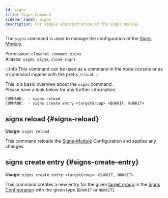 ```yaml
---
id: signs
title: Signs Command
sidebar_label: Signs
description: For simple administration of the Signs module.
---
```


The `signs` command is used to manage the configuration of the [Signs Module](../modules/signs.md#configuration).

Permission: `cloudnet.command.signs`  
Aliases: `signs`, `signs`, `cloud-signs`

:::info
This command can be used as a command in the node console or as a command ingame with the prefix `/cloud`
:::

This is a basic overview about the `signs` command.  
Please have a look below for any further information.

```
COMMAND:  - signs reload
COMMAND:  - signs create entry <targetGroup> <BUKKIT, NUKKIT>
```

## signs reload {#signs-reload}

**Usage:** `signs reload`

This command reloads the [Signs-Module](../modules/signs.md) Configuration and applies any changes.

## signs create entry {#signs-create-entry}

**Usage:** `signs create entry <targetGroup> <BUKKIT, NUKKIT>`

This command creates a new entry for the given [target group](../components/groups.md) in the
[Signs Configuration](../modules/signs.md) with the given type (`BUKKIT` or `NUKKIT`).
